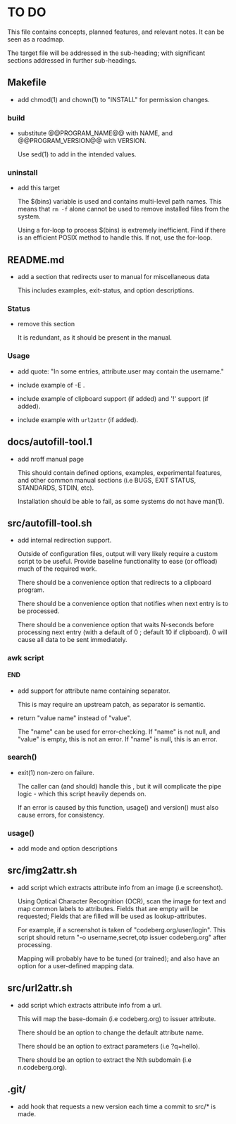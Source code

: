 # TO DO

This file contains concepts, planned features, and relevant notes.
It can be seen as a roadmap.

The target file will be addressed in the sub-heading;
with significant sections addressed in further sub-headings.

## Makefile

- add chmod(1) and chown(1) to "INSTALL" for permission changes.

### build

- substitute @@PROGRAM\_NAME@@ with NAME, and @@PROGRAM\_VERSION@@ with VERSION.

    Use sed(1) to add in the intended values.

### uninstall

- add this target

    The $(bins) variable is used and contains multi-level path names. This means
    that `rm -f` alone cannot be used to remove installed files from the system.

    Using a for-loop to process $(bins) is extremely inefficient. Find if there
    is an efficient POSIX method to handle this. If not, use the for-loop.

## README.md

- add a section that redirects user to manual for miscellaneous data

    This includes examples, exit-status, and option descriptions.

### Status

- remove this section

    It is redundant, as it should be present in the manual.

### Usage

- add quote: "In some entries, attribute.user may contain the username."

- include example of -E .

- include example of clipboard support (if added) and '!' support (if added).

- include example with `url2attr` (if added).

## docs/autofill-tool.1

- add nroff manual page

    This should contain defined options, examples, experimental features, and
    other common manual sections (i.e BUGS, EXIT STATUS, STANDARDS, STDIN, etc).

    Installation should be able to fail, as some systems do not have man(1).

## src/autofill-tool.sh

- add internal redirection support.

    Outside of configuration files, output will very likely require a custom
    script to be useful. Provide baseline functionality to ease (or offload)
    much of the required work.

    There should be a convenience option that redirects to a clipboard program.

    There should be a convenience option that notifies when next entry is to be
    processed.

    There should be a convenience option that waits N-seconds before processing
    next entry (with a default of 0 ; default 10 if clipboard). 0 will cause all
    data to be sent immediately.

### awk script

#### END

- add support for attribute name containing separator.

    This is may require an upstream patch, as separator is semantic.

- return "value name" instead of "value".

    The "name" can be used for error-checking. If "name" is not null, and
    "value" is empty, this is not an error. If "name" is null, this is an error.

### search()

- exit(1) non-zero on failure.

    The caller can (and should) handle this , but it will complicate
    the pipe logic - which this script heavily depends on.
         
    If an error is caused by this function, usage() and version()
    must also cause errors, for consistency.

### usage()

- add mode and option descriptions

## src/img2attr.sh

- add script which extracts attribute info from an image (i.e screenshot).

    Using Optical Character Recognition (OCR), scan the image for text and
    map common labels to attributes. Fields that are empty will be requested;
    Fields that are filled will be used as lookup-attributes.

    For example, if a screenshot is taken of "codeberg.org/user/login". This
    script should return "-o username,secret,otp issuer codeberg.org" after
    processing.

    Mapping will probably have to be tuned (or trained); and also have an option
    for a user-defined mapping data.

## src/url2attr.sh

- add script which extracts attribute info from a url.

    This will map the base-domain (i.e codeberg.org) to issuer attribute.

    There should be an option to change the default attribute name.

    There should be an option to extract parameters (i.e ?q=hello).

    There should be an option to extract the Nth subdomain (i.e n.codeberg.org).

## .git/

- add hook that requests a new version each time a commit to src/* is made.
